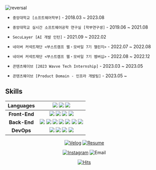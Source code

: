 ![reversal](https://capsule-render.vercel.app/api?type=rect&text=essential2189&fontAlign=30&fontSize=30&desc=Backend%20Developer&descAlign=67&descAlignY=50&theme=dark)


* `중앙대학교 [소프트웨어학부]` - 2018.03 ~ 2023.08

* `중앙대학교 실시간 소프트웨어공학 연구실 [학부연구생]` - 2019.06 ~ 2021.08

* `SecuLayer [AI 개발 인턴]` - 2021.09 ~ 2022.02

* `네이버 커넥트재단 <부스트캠프 웹・모바일 7기 챌린지>` - 2022.07 ~ 2022.08

* `네이버 커넥트재단 <부스트캠프 웹・모바일 7기 멤버십>` - 2022.08 ~ 2022.12

* `콘텐츠웨이브 [2023 Wavve Tech Internship]` - 2023.03 ~ 2023.05

* `콘텐츠웨이브 [Product Domain - 인프라 개발팀]` - 2023.05 ~


## Skills
|**Languages**|<img src="https://img.shields.io/badge/Python-3776AB?style=flat-square&logo=python&logoColor=white"> <img src="https://img.shields.io/badge/TypeScript-3178C6?style=flat-square&logo=typescript&logoColor=white"> <img src="https://img.shields.io/badge/Go-00ADD8?style=flat-square&logo=go&logoColor=white">|
| :-----------: | :-------------:|
|**Front-End**|<img src="https://img.shields.io/badge/React-61DAFB?style=flat-square&logo=react&logoColor=black"> <img src="https://img.shields.io/badge/HTML-E34F26?style=flat-square&logo=html5&logoColor=white"> <img src="https://img.shields.io/badge/CSS-1572B6?style=flat-square&logo=css3&logoColor=white"> <img src="https://img.shields.io/badge/styled_component-DB7093?style=flat-square&logo=styled-components&logoColor=white">|
|**Back-End**|<img src="https://img.shields.io/badge/NestJS-E0234E?style=flat-square&logo=Nestjs&logoColor=white"> <img src="https://img.shields.io/badge/Node.js-339933?style=flat-square&logo=Node.js&logoColor=white"> <img src="https://img.shields.io/badge/Express-000000?style=fflat-square&logo=express&logoColor=white"> <img src="https://img.shields.io/badge/MySQL-4479A1?style=flat-square&logo=mysql&logoColor=white"> <img src="https://img.shields.io/badge/MongoDB-47A248?style=fflat-square&logo=mongodb&logoColor=white"> <img src="https://img.shields.io/badge/TypeORM-F0372B?style=flat-square&logo=typeorm&logoColor=white"> <img src="https://img.shields.io/badge/Redis-DC382D?style=flat-square&logo=redis&logoColor=white">|
|**DevOps**|<img src="https://img.shields.io/badge/NGINX-009639?style=flat-square&logo=nginx&logoColor=white"> <img src="https://img.shields.io/badge/Docker-2496ED?style=flat-square&logo=docker&logoColor=white"> <img src="https://img.shields.io/badge/Kubernetes-326CE5?style=flat-square&logo=kubernetes&logoColor=white"> <img src="https://img.shields.io/badge/PM2-2B037A?style=flat-square&logo=pm2&logoColor=white">|

<div align=center> 

[![Velog](https://img.shields.io/badge/essential2189.dev-1e1e1e?style=flat-square&logoColor=white)](https://www.essential2189.dev)
[![Resume](https://img.shields.io/badge/Resume-000000?style=flat-square&logoColor=white)](https://www.essential2189.dev/resume)
  
[![Instagram](https://img.shields.io/badge/essential2189-E4405F?style=flat-square&logo=instagram&logoColor=white)](https://www.instagram.com/essential.lll8/)
![Email](https://img.shields.io/badge/essential2189@gmail.com-EA4335?style=flat-square&logo=gmail&logoColor=white)

[![Hits](https://hits.seeyoufarm.com/api/count/incr/badge.svg?url=https%3A%2F%2Fgithub.com%2Fessential2189&count_bg=%23888888&title_bg=%23353535&icon=&icon_color=%23FFFFFF&title=hits&edge_flat=true)](https://hits.seeyoufarm.com)
</div>
